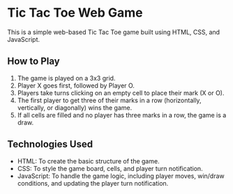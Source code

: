 # Tic Tac Toe Web Game

This is a simple web-based Tic Tac Toe game built using HTML, CSS, and JavaScript.

## How to Play

1. The game is played on a 3x3 grid.
2. Player X goes first, followed by Player O.
3. Players take turns clicking on an empty cell to place their mark (X or O).
4. The first player to get three of their marks in a row (horizontally, vertically, or diagonally) wins the game.
5. If all cells are filled and no player has three marks in a row, the game is a draw.

## Technologies Used

- HTML: To create the basic structure of the game.
- CSS: To style the game board, cells, and player turn notification.
- JavaScript: To handle the game logic, including player moves, win/draw conditions, and updating the player turn notification.
